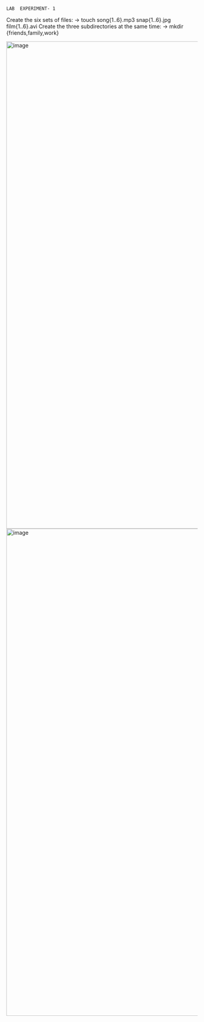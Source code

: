                                                                                         LAB  EXPERIMENT- 1 
                                                                                        
Create the six sets of files: -> touch song{1..6}.mp3 snap{1..6}.jpg film{1..6}.avi
Create the three subdirectories at the same time: -> mkdir {friends,family,work}

<img width="1280" alt="image" src="https://github.com/user-attachments/assets/ee557983-c522-4c81-8e5a-6a14ff9218a5" />

<img width="1280" alt="image" src="https://github.com/user-attachments/assets/5d7be463-8a90-4b1a-8ab1-62cf3b373dbe" />


